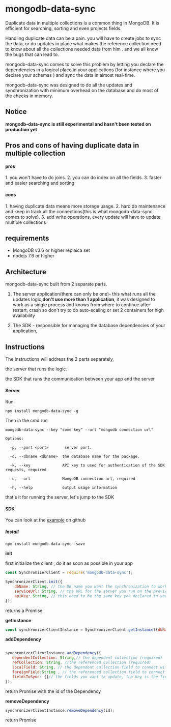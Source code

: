 <h1>mongodb-data-sync</h1>
Duplicate data in multiple collections is a common thing in MongoDB.
It is efficient for searching, sorting and even projects fields.

Handling duplicate data can be a pain.
you will have to create jobs to sync the data, or do updates in place what makes the reference collection need to know about all the collections needed data from him . and we all know the bugs that can lead to.

mongodb-data-sync comes to solve this problem by letting you declare the dependencies in a logical place in your applications (for instance where you declare your schemas ) and sync the data in almost real-time.   

mongodb-data-sync was designed to do all the updates and synchronization with minimum overhead on the database and do most of the checks in memory. 

<h2>Notice</h2>
<strong>mongodb-data-sync is still experimental and hasn't been tested on production yet</strong> 

<h2>Pros and cons of having duplicate data in multiple collection </h2>

<h4>pros</h4>
1. you won't have to do joins.
2. you can do index on all the fields.
3. faster and easier searching and sorting

<h4>cons</h4>
1. having duplicate data means more storage usage.
2. hard do maintenance and keep in track all the connections(this is what mongodb-data-sync comes to solve).
3. add write operations, every update will have to update multiple collections  

<h2>requirements</h2>
<ul>
<li>MongoDB v3.6 or higher replaica set </li>
<li>nodejs 7.6 or higher </li>
</ul>

<h2>Architecture</h2>
mongodb-data-sync built from 2 separate parts.

1. The server application(there can only be one)- this what runs all the updates logic,<strong>don't use  more than 1 application</strong>, it was designed to work as a single process and knows from where to continue after restart, crash  so don't try to do auto-scaling or set 2 containers for high availability 

2. The SDK - responsible for managing the database dependencies of your application,

<h2>Instructions</h2>

The Instructions will address the 2 parts separately,
 
 the server that runs the logic.
 
 the SDK that runs the communication between your app and the server 

<h4>Server</h4>

Run  

```
npm install mongodb-data-sync -g
```
 
Then in the cmd run
 
```
mongodb-data-sync --key "some key" --url "mongodb connection url"
```
```
Options:

  -p, --port <port>       server port. 
  
  -d, --dbname <dbname>  the database name for the package. 
  
  -k, --key              API key to used for authentication of the SDK requests, required
  
  -u, --url              MongoDB connection url, required
  
  -h, --help             output usage information
```

that's it for running the server, let's jump to the SDK  

<h4>SDK</h4>

You can look at the <a target='_blank' href='https://github.com/amit221/mongodb-denormalized-data-sync/tree/master/example'>example</a> on github

<h5>Install</h5>

```
npm install mongodb-data-sync -save
```

<strong>init</strong>

first initialize the client , do it as soon as possible in your app
```javascript
const SynchronizerClient = require('mongodb-data-sync');

SynchronizerClient.init({
    dbName: String, // the DB name you want the synchronization to work on (required)
    serviceUrl: String, // the URL for the server you run on the previous stage (required),  
    apiKey: String, // this need to be the same key you declared in your server (required)
}); 
```
returns a Promise

<strong>getInstance</strong>
```javascript
const synchronizerClientInstance = SynchronizerClient.getInstance({dbName: String}); // return an instance related to your db(its not a mongodb db instance) for dependncies oprations  
````


<strong>addDependency</strong>


```javascript

synchronizerClientInstance.addDependency({
   dependentCollection: String,// the dependent collection (required)
   refCollection: String, //the referenced collection (required)
   localField: String, // the dependent collection field to connect with (required)
   foreignField:String , // the referenced collection field to connect with, default _id ,using other field then _id will cuz an extra join for each check (optional)
   fieldsToSync: {}// the fields you want to update, the key is the field on the  dependentCollection and the value is for the refCollection
});
```

return Promise with the id of the Dependency 


<strong>removeDependency</strong>


```javascript
synchronizerClientInstance.removeDependency(id);
```

return Promise

